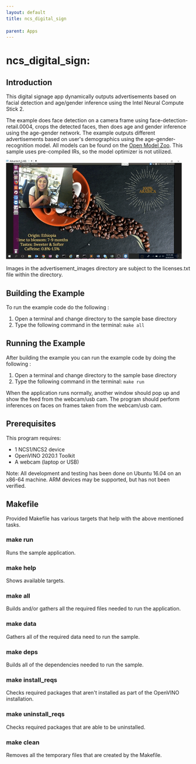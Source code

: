 ```yaml
---
layout: default
title: ncs_digital_sign

parent: Apps
---
```

# ncs_digital_sign: 
## Introduction
This digital signage app dynamically outputs advertisements based on facial detection and age/gender inference using the Intel Neural Compute Stick 2. 

The example does face detection on a camera frame using face-detection-retail.0004, crops the detected faces, then does age and gender inference using the age-gender network. The example outputs different advertisements based on user's demographics using the age-gender-recognition model. All models can be found on the [Open Model Zoo](https://github.com/opencv/open_model_zoo). This sample uses pre-compiled IRs, so the model optimizer is not utilized.

![](../images/ncs_digital_sign.gif)

Images in the advertisement_images directory are subject to the licenses.txt file within the directory.

## Building the Example

To run the example code do the following :
1. Open a terminal and change directory to the sample base directory
2. Type the following command in the terminal: ```make all```

## Running the Example

After building the example you can run the example code by doing the following :
1. Open a terminal and change directory to the sample base directory
2. Type the following command in the terminal: ```make run``` 

When the application runs normally, another window should pop up and show the feed from the webcam/usb cam. The program should perform inferences on faces on frames taken from the webcam/usb cam.

## Prerequisites
This program requires:
- 1 NCS1/NCS2 device
- OpenVINO 2020.1 Toolkit
- A webcam (laptop or USB)


Note: All development and testing has been done on Ubuntu 16.04 on an x86-64 machine. ARM devices may be supported, but has not been verified.

## Makefile
Provided Makefile has various targets that help with the above mentioned tasks.

### make run
Runs the sample application.

### make help
Shows available targets.

### make all
Builds and/or gathers all the required files needed to run the application.

### make data
Gathers all of the required data need to run the sample.

### make deps
Builds all of the dependencies needed to run the sample.

### make install_reqs
Checks required packages that aren't installed as part of the OpenVINO installation. 

### make uninstall_reqs
Checks required packages that are able to be uninstalled. 
 
### make clean
Removes all the temporary files that are created by the Makefile.


